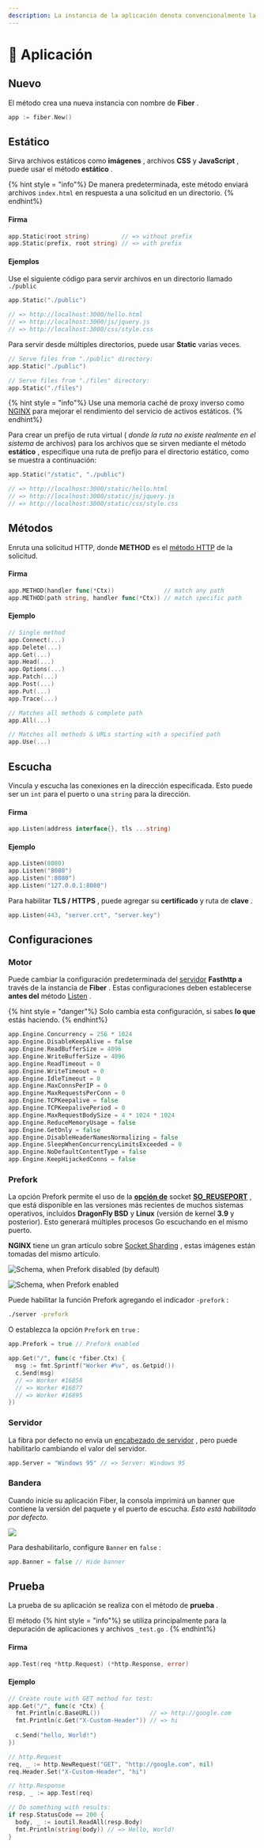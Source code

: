 ```yaml
---
description: La instancia de la aplicación denota convencionalmente la aplicación Fiber.
---
```


# 🚀 Aplicación

## Nuevo

El método crea una nueva instancia con nombre de **Fiber** .

```go
app := fiber.New()
```

## Estático

Sirva archivos estáticos como **imágenes** , archivos **CSS** y **JavaScript** , puede usar el método **estático** .

{% hint style = "info"%} De manera predeterminada, este método enviará archivos `index.html` en respuesta a una solicitud en un directorio. {% endhint%}

#### Firma

```go
app.Static(root string)         // => without prefix
app.Static(prefix, root string) // => with prefix
```

#### Ejemplos

Use el siguiente código para servir archivos en un directorio llamado `./public`

```go
app.Static("./public")

// => http://localhost:3000/hello.html
// => http://localhost:3000/js/jquery.js
// => http://localhost:3000/css/style.css
```

Para servir desde múltiples directorios, puede usar **Static** varias veces.

```go
// Serve files from "./public" directory:
app.Static("./public")

// Serve files from "./files" directory:
app.Static("./files")
```

{% hint style = "info"%} Use una memoria caché de proxy inverso como [NGINX](https://www.nginx.com/resources/wiki/start/topics/examples/reverseproxycachingexample/) para mejorar el rendimiento del servicio de activos estáticos. {% endhint%}

Para crear un prefijo de ruta virtual ( *donde la ruta no existe realmente en el sistema* de archivos) para los archivos que se sirven mediante el método **estático** , especifique una ruta de prefijo para el directorio estático, como se muestra a continuación:

```go
app.Static("/static", "./public")

// => http://localhost:3000/static/hello.html
// => http://localhost:3000/static/js/jquery.js
// => http://localhost:3000/static/css/style.css
```

## Métodos

Enruta una solicitud HTTP, donde **METHOD** es el [método HTTP](https://developer.mozilla.org/en-US/docs/Web/HTTP/Methods) de la solicitud.

#### Firma

```go
app.METHOD(handler func(*Ctx))              // match any path
app.METHOD(path string, handler func(*Ctx)) // match specific path
```

#### Ejemplo

```go
// Single method
app.Connect(...)
app.Delete(...)
app.Get(...)
app.Head(...)
app.Options(...)
app.Patch(...)
app.Post(...)
app.Put(...)
app.Trace(...)

// Matches all methods & complete path
app.All(...)

// Matches all methods & URLs starting with a specified path
app.Use(...)
```

## Escucha

Vincula y escucha las conexiones en la dirección especificada. Esto puede ser un `int` para el puerto o una `string` para la dirección.

#### Firma

```go
app.Listen(address interface{}, tls ...string)
```

#### Ejemplo

```go
app.Listen(8080)
app.Listen("8080")
app.Listen(":8080")
app.Listen("127.0.0.1:8080")
```

Para habilitar **TLS / HTTPS** , puede agregar su **certificado** y ruta de **clave** .

```go
app.Listen(443, "server.crt", "server.key")
```

## Configuraciones

### Motor

Puede cambiar la configuración predeterminada del [servidor](https://github.com/valyala/fasthttp/blob/master/server.go#L150) **Fasthttp a** través de la instancia de **Fiber** . Estas configuraciones deben establecerse **antes del** método [Listen](application.md#listen) .

{% hint style = "danger"%} Solo cambia esta configuración, si sabes **lo que** estás haciendo. {% endhint%}

```go
app.Engine.Concurrency = 256 * 1024
app.Engine.DisableKeepAlive = false
app.Engine.ReadBufferSize = 4096
app.Engine.WriteBufferSize = 4096
app.Engine.ReadTimeout = 0
app.Engine.WriteTimeout = 0
app.Engine.IdleTimeout = 0
app.Engine.MaxConnsPerIP = 0
app.Engine.MaxRequestsPerConn = 0
app.Engine.TCPKeepalive = false
app.Engine.TCPKeepalivePeriod = 0
app.Engine.MaxRequestBodySize = 4 * 1024 * 1024
app.Engine.ReduceMemoryUsage = false
app.Engine.GetOnly = false
app.Engine.DisableHeaderNamesNormalizing = false
app.Engine.SleepWhenConcurrencyLimitsExceeded = 0
app.Engine.NoDefaultContentType = false
app.Engine.KeepHijackedConns = false
```

### Prefork

La opción Prefork permite el uso de la [**opción de**](https://lwn.net/Articles/542629/) socket [**SO_REUSEPORT**](https://lwn.net/Articles/542629/) , que está disponible en las versiones más recientes de muchos sistemas operativos, incluidos **DragonFly BSD** y **Linux** (versión de kernel **3.9** y posterior). Esto generará múltiples procesos Go escuchando en el mismo puerto.

**NGINX** tiene un gran artículo sobre [Socket Sharding](https://www.nginx.com/blog/socket-sharding-nginx-release-1-9-1/) , estas imágenes están tomadas del mismo artículo.

![Schema, when Prefork disabled (by default)](https://cdn.wp.nginx.com/wp-content/uploads/2015/05/Slack-for-iOS-Upload-1-e1432652484191.png)

![Schema, when Prefork enabled](https://cdn.wp.nginx.com/wp-content/uploads/2015/05/Slack-for-iOS-Upload-e1432652376641.png)

Puede habilitar la función Prefork agregando el indicador `-prefork` :

```bash
./server -prefork
```

O establezca la opción `Prefork` en `true` :

```go
app.Prefork = true // Prefork enabled

app.Get("/", func(c *fiber.Ctx) {
  msg := fmt.Sprintf("Worker #%v", os.Getpid())
  c.Send(msg)
  // => Worker #16858
  // => Worker #16877
  // => Worker #16895
})
```

### Servidor

La fibra por defecto no envía un [encabezado de servidor](https://developer.mozilla.org/en-US/docs/Web/HTTP/Headers/Server) , pero puede habilitarlo cambiando el valor del servidor.

```go
app.Server = "Windows 95" // => Server: Windows 95
```

### Bandera

Cuando inicie su aplicación Fiber, la consola imprimirá un banner que contiene la versión del paquete y el puerto de escucha. *Esto está habilitado por defecto.*

![](../../.gitbook/assets/screenshot-2020-02-08-at-13.18.27.png)

Para deshabilitarlo, configure `Banner` en `false` :

```go
app.Banner = false // Hide banner
```

## Prueba

La prueba de su aplicación se realiza con el método de **prueba** .

El método {% hint style = "info"%} se utiliza principalmente para la depuración de aplicaciones y archivos `_test.go` . {% endhint%}

#### Firma

```go
app.Test(req *http.Request) (*http.Response, error)
```

#### Ejemplo

```go
// Create route with GET method for test:
app.Get("/", func(c *Ctx) {
  fmt.Println(c.BaseURL())              // => http://google.com
  fmt.Println(c.Get("X-Custom-Header")) // => hi
  
  c.Send("hello, World!")
})

// http.Request
req, _ := http.NewRequest("GET", "http://google.com", nil)
req.Header.Set("X-Custom-Header", "hi")

// http.Response
resp, _ := app.Test(req)

// Do something with results:
if resp.StatusCode == 200 {
  body, _ := ioutil.ReadAll(resp.Body)
  fmt.Println(string(body)) // => Hello, World!
}
```
